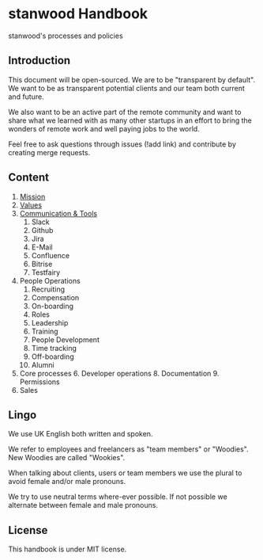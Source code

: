 # stanwood Handbook

stanwood's processes and policies

## Introduction

This document will be open-sourced. We are to be "transparent by default". We want to be as transparent potential clients and our team both current and future.

We also want to be an active part of the remote community and want to share what we learned with as many other startups in an effort to bring the wonders of remote work and well paying jobs to the world.

Feel free to ask questions through issues (!add link) and contribute by creating merge requests.

## Content
1. [Mission](mission.md)
2. [Values](values.md)
3. [Communication & Tools](communication_and_tools.md)
	1. Slack
	2. Github
	3. Jira
	4. E-Mail
	5. Confluence
	6. Bitrise
	7. Testfairy
4. People Operations
	1. Recruiting
	2. Compensation
	2. On-boarding
	3. Roles
	5. Leadership
	5. Training
	6. People Development
	7. Time tracking
	8. Off-boarding
	9. Alumni
5. Core processes
	6. Developer operations
	8. Documentation
	9. Permissions
6. Sales

## Lingo

We use UK English both written and spoken. 

We refer to employees and freelancers as "team members" or "Woodies". New Woodies are called "Wookies".

When talking about clients, users or team members we use the plural to avoid female and/or male pronouns. 

We try to use neutral terms where-ever possible. If not possible  we alternate between female and male pronouns. 

## License

This handbook is under MIT license. 